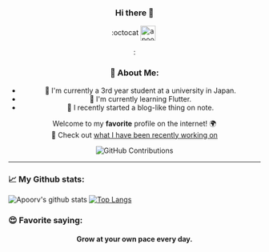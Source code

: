<div align="center">
  
### Hi there 👋
:octocat
<a href="https://twitter.com/nihon_kaizou" target="blank"><img align="center" src="https://cdn.jsdelivr.net/npm/simple-icons@3.0.1/icons/twitter.svg" alt="apoorv__tyagi" width="30" /></a>&nbsp;
</p>
:  
<p align="center">
 

### 🤵 About Me:
+ 🏫 I'm currently a 3rd year student at a university in Japan.
+ 🌱 I'm currently learning Flutter.
+ 📝 I recently started a blog-like thing on note.

Welcome to my **favorite** profile on the internet! 🌍  
:telescope: Check out [what I have been recently working on](#js-contribution-activity)

![GitHub Contributions](https://github-readme-stats.vercel.app/api?username=mine2424&show_icons=true&title_color=fff&icon_color=79ff97&text_color=9f9f9f&bg_color=151515)

  
</div>



---
### 📈 My Github stats:
![Apoorv's github stats](https://github-readme-stats.vercel.app/api?username=yuki-katayama&show_icons=true&title_color=ffc857&icon_color=8ac926&text_color=daf7dc&bg_color=151515&hide=["stars"])
[![Top Langs](https://github-readme-stats.vercel.app/api/top-langs/?username=yuki-katayama&layout=compact&text_color=daf7dc&bg_color=151515)](https://github.com/anuraghazra/github-readme-stats)

### 😍 Favorite saying:
<div style="text-align: center;">
<h4>Grow at your own pace every day.</h>
</div>
